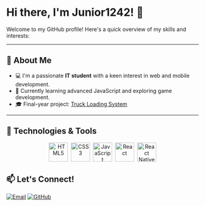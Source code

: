 # Hi there, I'm Junior1242! 👋

Welcome to my GitHub profile! Here's a quick overview of my skills and interests:

---
## 🌟 About Me

- 💻 I'm a passionate **IT student** with a keen interest in web and mobile development.
- 🌱 Currently learning advanced JavaScript and exploring game development.
- 🎓 Final-year project: [Truck Loading System](#)

---
## 🔧 Technologies & Tools


<p align="center">
  <img src="https://cdn.jsdelivr.net/gh/devicons/devicon/icons/html5/html5-original.svg" title="HTML5" alt="HTML5" width="50" height="50"/>&nbsp;
  <img src="https://cdn.jsdelivr.net/gh/devicons/devicon/icons/css3/css3-original.svg" title="CSS3" alt="CSS3" width="50" height="50"/>&nbsp;
  <img src="https://cdn.jsdelivr.net/gh/devicons/devicon/icons/javascript/javascript-original.svg" title="JavaScript" alt="JavaScript" width="50" height="50"/>&nbsp;
  <img src="https://cdn.jsdelivr.net/gh/devicons/devicon/icons/react/react-original.svg" title="React" alt="React" width="50" height="50"/>&nbsp;
  <img src="https://cdn.jsdelivr.net/gh/devicons/devicon/icons/react/react-original-wordmark.svg" title="React Native" alt="React Native" width="50" height="50"/>
</p>






## 📫 Let's Connect!

<p align="center">
  
  <a href="mailto:shahid68491@gmail.com"><img src="https://img.shields.io/badge/-Email-D14836?logo=gmail&logoColor=white&style=flat-square" alt="Email" /></a>
  <a href="https://github.com/junior1242" target="_blank"><img src="https://img.shields.io/badge/-GitHub-181717?logo=github&logoColor=white&style=flat-square" alt="GitHub" /></a>
</p>
